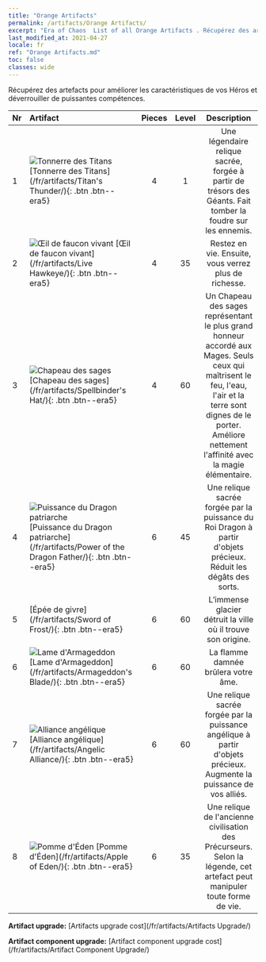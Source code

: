 ```yaml
---
title: "Orange Artifacts"
permalink: /artifacts/Orange Artifacts/
excerpt: "Era of Chaos  List of all Orange Artifacts . Récupérez des artefacts pour améliorer les caractéristiques de vos Héros et déverrouiller de puissantes compétences."
last_modified_at: 2021-04-27
locale: fr
ref: "Orange Artifacts.md"
toc: false
classes: wide
---
```


  Récupérez des artefacts pour améliorer les caractéristiques de vos Héros et déverrouiller de puissantes compétences.

  |  Nr  |    Artifact    | Pieces |  Level | Description   |
  |:-----|:---------------|:------:|:------:|:--------------:|
  | 1   | ![Tonnerre des Titans](/images/t/icon_artifact_42.png) [Tonnerre des Titans](/fr/artifacts/Titan's Thunder/){: .btn .btn--era5} | 4 | 1 | Une légendaire relique sacrée, forgée à partir de trésors des Géants. Fait tomber la foudre sur les ennemis. |
  | 2   | ![Œil de faucon vivant](/images/t/icon_artifact_33.png) [Œil de faucon vivant](/fr/artifacts/Live Hawkeye/){: .btn .btn--era5} | 4 | 35 | Restez en vie. Ensuite, vous verrez plus de richesse. |
  | 3   | ![Chapeau des sages](/images/t/icon_artifact_46.png) [Chapeau des sages](/fr/artifacts/Spellbinder's Hat/){: .btn .btn--era5} | 4 | 60 | Un Chapeau des sages représentant le plus grand honneur accordé aux Mages. Seuls ceux qui maîtrisent le feu, l'eau, l'air et la terre sont dignes de le porter. Améliore nettement l'affinité avec la magie élémentaire. |
  | 4   | ![Puissance du Dragon patriarche](/images/t/icon_artifact_40.png) [Puissance du Dragon patriarche](/fr/artifacts/Power of the Dragon Father/){: .btn .btn--era5} | 6 | 45 | Une relique sacrée forgée par la puissance du Roi Dragon à partir d'objets précieux. Réduit les dégâts des sorts. |
  | 5   | [Épée de givre](/fr/artifacts/Sword of Frost/){: .btn .btn--era5} | 6 | 60 | L’immense glacier détruit la ville où il trouve son origine. |
  | 6   | ![Lame d'Armageddon](/images/t/icon_artifact_44.png) [Lame d'Armageddon](/fr/artifacts/Armageddon's Blade/){: .btn .btn--era5} | 6 | 60 | La flamme damnée brûlera votre âme. |
  | 7   | ![Alliance angélique](/images/t/icon_artifact_41.png) [Alliance angélique](/fr/artifacts/Angelic Alliance/){: .btn .btn--era5} | 6 | 60 | Une relique sacrée forgée par la puissance angélique à partir d'objets précieux. Augmente la puissance de vos alliés. |
  | 8   | ![Pomme d'Éden](/images/t/icon_artifact_49.png) [Pomme d'Éden](/fr/artifacts/Apple of Eden/){: .btn .btn--era5} | 6 | 35 | Une relique de l'ancienne civilisation des Précurseurs. Selon la légende, cet artefact peut manipuler toute forme de vie. |


  **Artifact upgrade:** [Artifacts upgrade cost](/fr/artifacts/Artifacts Upgrade/)

 **Artifact component upgrade:** [Artifact component upgrade cost](/fr/artifacts/Artifact Component Upgrade/)

